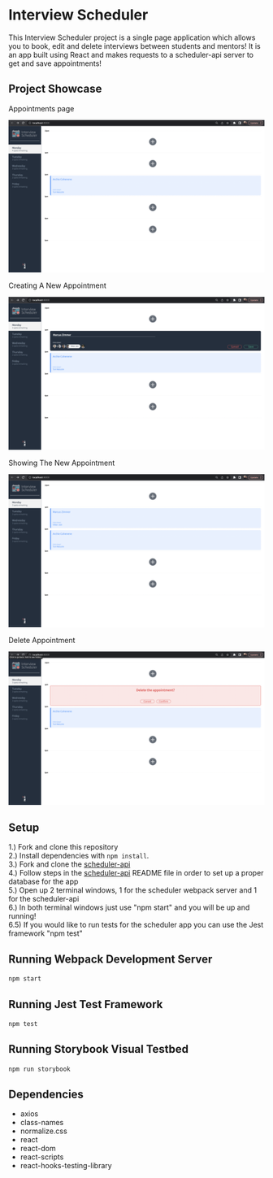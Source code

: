 # Interview Scheduler

This Interview Scheduler project is a single page application which allows you to book, edit and delete interviews between students and mentors! It is an app built using React and makes requests to a scheduler-api server to get and save appointments!

## Project Showcase

Appointments page

!["Appointments page"](https://github.com/marcuszcoding/scheduler/blob/master/docs/appointment-form.png)

Creating A New Appointment

!["Creating Appointment"](https://github.com/marcuszcoding/scheduler/blob/master/docs/create-appointment.png)

Showing The New Appointment

!["Showing New Appointment"](https://github.com/marcuszcoding/scheduler/blob/master/docs/new-appointment.png)

Delete Appointment

!["Deleting An Appointment"](https://github.com/marcuszcoding/scheduler/blob/master/docs/delete-appointment.png)

## Setup

1.) Fork and clone this repository  
2.) Install dependencies with `npm install`.  
3.) Fork and clone the [scheduler-api](https://github.com/lighthouse-labs/scheduler-api)  
4.) Follow steps in the [scheduler-api](https://github.com/lighthouse-labs/scheduler-api) README file in order to set up a proper database for the app  
5.) Open up 2 terminal windows, 1 for the scheduler webpack server and 1 for the scheduler-api  
6.) In both terminal windows just use "npm start" and you will be up and running!  
6.5) If you would like to run tests for the scheduler app you can use the Jest framework "npm test"

## Running Webpack Development Server

```sh
npm start
```

## Running Jest Test Framework

```sh
npm test
```

## Running Storybook Visual Testbed

```sh
npm run storybook
```

## Dependencies

- axios
- class-names
- normalize.css
- react
- react-dom
- react-scripts
- react-hooks-testing-library
